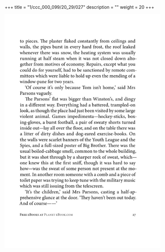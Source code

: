 +++
title = "1/ccc_000_099/20_29/027"
description = ""
weight = 20
+++

<img class="center-fit-jpg" src="/jpg_/out_jpg_1984__027.jpg" ></img>

